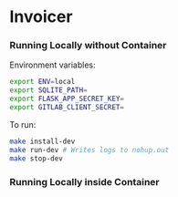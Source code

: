 # Invoicer

### Running Locally without Container

Environment variables:
```bash
export ENV=local
export SQLITE_PATH=
export FLASK_APP_SECRET_KEY=
export GITLAB_CLIENT_SECRET=
```

To run:
```bash
make install-dev
make run-dev # Writes logs to nohup.out
make stop-dev
```

### Running Locally inside Container

```bash

```
